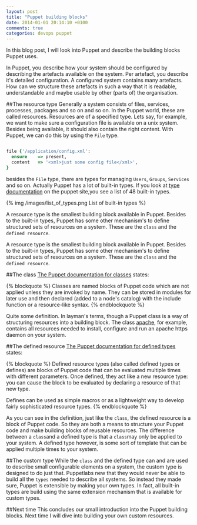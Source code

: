 ```yaml
---
layout: post
title: "Puppet building blocks"
date: 2014-01-01 20:14:10 +0100
comments: true
categories: devops puppet
---
```


In this blog post,  I will look into Puppet and describe the building blocks Puppet uses.

In Puppet, you describe how your system should be configured by describing the artefacts available on the system. Per artefact, you describe it's detailed configuration. A configured system contains many artefacts. How can we structure these artefacts in such a way that it is readable, understandable and maybe usable by other (parts of) the organisation.

<!-- more -->

##The resource type
Generally a system consists of files, services, processes, packages and so on and so on. In the Puppet world, these are called resources. Resources are of a specified type. Lets say, for example, we want to make sure a configuration file is available on a unix system.  Besides being available, it should also contain the right content. With Puppet, we can do this by using the `File` type.

```ruby

file {'/application/config.xml':
  ensure	=> present,
  content	=> '<xml>just some config file</xml>',
}
```

besides the `File` type, there are types for managing `Users`, `Groups`, `Services` and so on. Actually Puppet has a lot of built-in types. If you look at [type documentation](http://docs.puppetlabs.com/references/latest/type.html) on the puppet site,you see a list of 48 built-in types.

{% img /images/list_of_types.png List of built-in types %}

A resource type is the smallest building block available in Puppet. Besides to the built-in types, Puppet has some other mechanism's to define structured sets of resources on a system. These are the `class` and the `defined resource`.

A resource type is the smallest building block available in Puppet. Besides to the built-in types, Puppet has some other mechanism's to define structured sets of resources on a system. These are the `class` and the `defined resource`. 


##The class
[The Puppet documentation for classes](http://docs.puppetlabs.com/puppet/2.7/reference/lang_classes.html) states:

{% blockquote %}
Classes are named blocks of Puppet code which are not applied unless they are invoked by name. They can be stored in
modules for later use and then declared (added to a node's catalog) with the include function or a resource-like syntax.
{% endblockquote %}

Quite some definition. In layman's terms, though a Puppet class is a way of structuring resources into a building block. The class [apache](https://forge.puppetlabs.com/puppetlabs/apache), for example, contains all resources needed to install, configure and run an apache https daemon on your system.


##The defined resource
[The Puppet documentation for defined types](http://docs.puppetlabs.com/puppet/2.7/reference/lang_defined_types.html) states:

{% blockquote %}
Defined resource types (also called defined types or defines) are blocks of Puppet code that can be evaluated multiple
times with different parameters. Once defined, they act like a new resource type: you can cause the block to be evaluated
by declaring a resource of that new type.

Defines can be used as simple macros or as a lightweight way to develop fairly sophisticated resource types.
{% endblockquote %}

As you can see in the definition, just like the `class`, the defined resource is a block of Puppet code. So they are both a means to structure your Puppet code and make building blocks of reusable resources. The difference between a `class`and a  defined type is that a `class`may only be applied to your system. A defined type however, is some sort of template that can be applied multiple times to your system.


##The custom type
While the `class` and the defined type can and are used to describe small configurable elements on a system, the custom type is designed to do just that. Puppetlabs new that they would never be able to build all the `types` needed to describe all systems. So instead they made sure, Puppet is extensible by making your own types. In fact, all built-in types are build using the same extension mechanism that is available for custom types.


##Next time
This concludes our small introduction into the Puppet building blocks. Next time I will dive into building your own custom resources.
